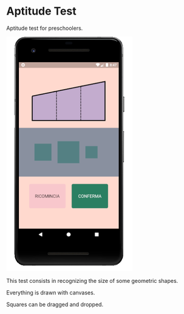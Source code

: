 # Aptitude Test

Aptitude test for preschoolers.

![Screen](https://raw.githubusercontent.com/albertobasaglia/AptitudeTest/assets/screen1.png)

This test consists in recognizing the size of some geometric shapes.

Everything is drawn with canvases.

Squares can be dragged and dropped.
